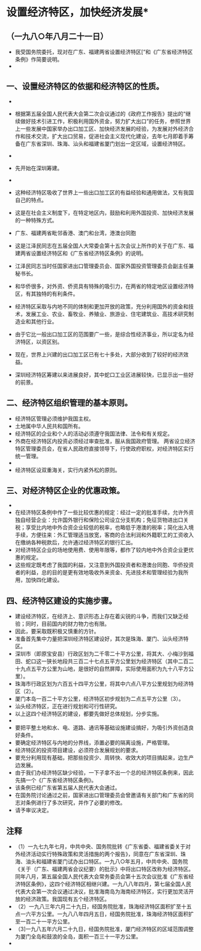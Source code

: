 # 设置经济特区，加快经济发展*
## （一九八○年八月二十一日）

- 我受国务院委托，现对在广东、福建两省设置经济特区[”和《广东省经济特区条例》作简要说明。- 

## 一、设置经济特区的依据和经济特区的性质。- 
- 根据第五届全国人民代表大会第二次会议通过的《政府工作报告》提出的“继续做好技术引进工作，积极利用国外资金，努力扩大出口”的任务，参照世界上一些发展中国家举办出口加工区、加快经济发展的经验，为发展对外经济合作和技术交流，扩大出口贸易，促进社会主义现代化建设，去年七月即着手筹备在广东省深圳、珠海、汕头和福建省厦门划出一定区域，设置经济特区。- - 先开始在深圳筹建。- 
- 这种经济特区吸收了世界上一些出口加工区的有益经验和通用做法，又有我国自己的特点。- 这是在社会主义制度下，在特定地区内，鼓励和利用外国投资、加快经济发展的一种特殊方式。- 广东、福建两省毗邻香港、澳门和台湾，港澳台同胞

- 这是江泽民同志在五届全国人大常委会第十五次会议上所作的关于在广东、福建两省设置经济特区和《广东省经济特区条例》的说明。- 江泽民同志当时任国家进出口管理委员会、国家外国投资管理委员会副主任兼秘书长。- 和华侨很多，对外资、侨资具有特殊的吸引力，在两省的特定地区设置经济特区，有其独特的有利条件。- 经济特区采取与内地不同的体制和更加开放的政策，充分利用国外的资金和技术，发展工业、农业、畜牧业、养殖业、旅游业、住宅建筑业、高技术研究制造业和其他行业。- 由于它比一般出口加工区的范围要广一些，是综合性经济事业，所以定名为经济特区，以资区别。- 现在，世界上兴建的出口加工区已有七十多处，大部分收到了较好的经济效益。- 深圳经济特区筹建以来进展良好，其中蛇口工业区进展较快，已显示出一些好的前景。
## 二、经济特区组织管理的基本原则。- 经济特区管理必须维护我国主权。- 土地属中华人民共和国所有。- 经济特区的企业和个人的活动必须遵守我国法律、法令和有关规定。- 外商在经济特区内投资必须经过审查批准，服从我国政府管理。
两省设立经济特区管理委员会，在省人民政府直接领导下，行使政府职权，对经济特区实行统一管理。- - 经济特区设双重海关，实行内紧外松的原则。
## 三、对经济特区企业的优惠政策。- - 在经济特区条例中作了一些比较优惠的规定：经过一定的批准手续，允许外资独自经营企业：允许国外银行和保险公司设立分支机构；免征货物进出口关税；享受比内地中外合资企业较低的税率，也略低于港澳的税率；简化出入境手续，方便往来：外汇管理适当放宽，客商的合法利润和外籍职工的工资收入在缴纳各种税款后，允许通过经济特区的银行汇出。- 对经济特区企业的场地使用费、使用年限等，都作了较内地中外合资企业更优惠的规定。- 这些规定既考虑了我国的利益，又注意到外国投资者和港澳台同胞、华侨投资者的利益，总的目的是更有效地吸收外来资金、先进技术和管理经验为我所用，加快四化建设。

## 四、经济特区建设的实施步骤。- 建设经济特区，在经济上、意识形态上存在着尖锐的斗争，而我们又缺乏经验；同时，目前国内的财力物力也有限。- 因此，要采取既积极又慎重的方针。- 准备首先集中力量把深圳经济特区建设好，其次是珠海、厦门、汕头经济特区。- 深圳市（即原宝安县）行政区划为二千零二十平方公里，将其大、小梅沙到福田、蛇口这一狭长地段共三百二十七点五平方公里划为经济特区（其中二百二十九点五平方公里为山地，是很好的自然屏障，实际使用面积为九十八平方公里）。- 珠海市行政区划为六百五十四平方公里，将其中六点八平方公里规划为经济特区（2）。- 厦门本岛一百二十平方公里，经济特区初步规划为二点五平方公里（3）。- 汕头经济特区，正在进行规划和可行性研究。
- 以上这四个经济特区的建设，都要先做好总体规划，分步实施。- - 要把平整土地和水、电、道路、通讯等基础设施建设搞好，为吸引外资创造良好条件。- 要确定经济特区与内地的分界线，添置必要的隔离设施，严格管理。- 经济特区的投资项目建设，必须符合发展规划的要求。- 要充分利用现有基础，把那些投资少、周转快、收效大的项目搞起来，边生产边发展。- 由于我们办经济特区缺少经验，一下子拿不出一个总的经济特区条例来，因此先搞一个《广东省经济特区条例》。- 该条例已经广东省第五届人民代表大会通过。- 在国务院讨论通过之前，国家进出口管理委员会曾邀请有关部门和广东省的同志对条例进行了多次研究，并作了必要的修改。- 请予审议决定。
## 注释
- （1）一九七九年七月，中共中央、国务院批转《广东省委、福建省委关于对外经济活动实行特殊政策和灵活措施的两个报告》，同意在广东省深圳、珠海、油头和福建省厦门试办出口特区。一九八○年五月，中共中央、国务院《关于（广东、福建两省会议纪要）的批示》中将出口特区改称为经济特区。同年八月，第五届全国人民代表大会常务委员会第十五次会议批准《广东省经济特区条例》，这四个经济特区相继兴建。一九八八年四月，第七届全国人民代表大会第一次会议通过决议，批准海南岛为海南经济特区，实行更加灵活开放的经济政策。我国现有五个经济特区。
- （2）一九八三年六月二十九日，经国务院批准，珠海经济特区面积扩至十五点一六平方公里。一九八八年四月五日，经国务院批准，珠海经济特区面积扩至一百二十一平方公里。
- （3]一九八五年六月二十九日，经国务院批准，厦门经济特区的区域范围调整为厦门全岛和鼓浪的全岛，面积一百三十一平方公里。- 
